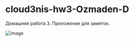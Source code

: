 # cloud3nis-hw3-Ozmaden-D
Домашняя работа 3. Приложение для заметок.

![image](https://i.imgur.com/Fvj1p83.gif)
